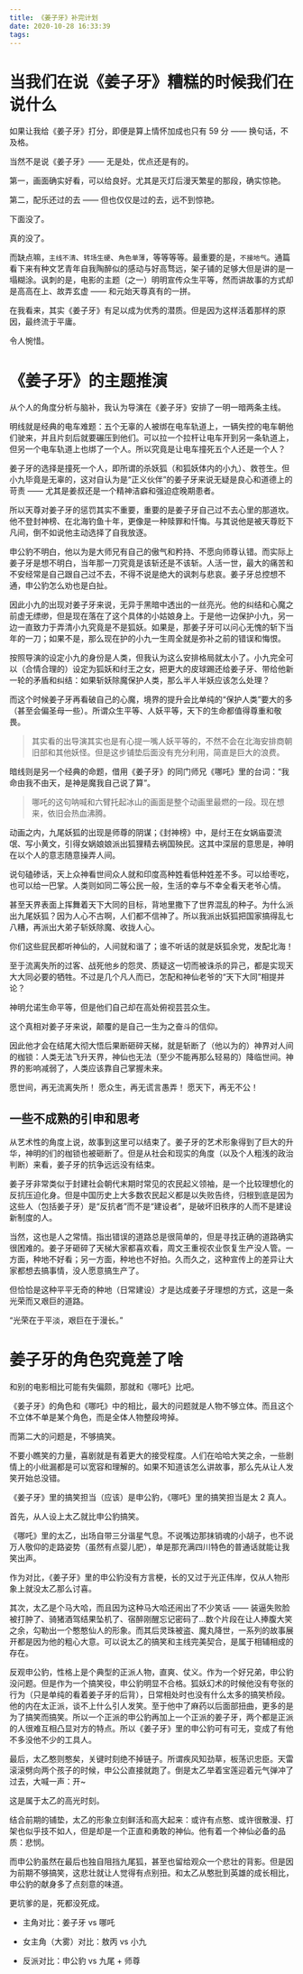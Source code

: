 ```yaml
---
title: 《姜子牙》补完计划
date: 2020-10-28 16:33:39
tags:
---
```

# 当我们在说《姜子牙》糟糕的时候我们在说什么

如果让我给《姜子牙》打分，即便是算上情怀加成也只有 59 分 —— 换句话，不及格。

当然不是说《姜子牙》—— 无是处，优点还是有的。

第一，画面确实好看，可以给良好。尤其是灭灯后漫天繁星的那段，确实惊艳。

第二，配乐还过的去 —— 但也仅仅是过的去，远不到惊艳。

下面没了。

真的没了。

而缺点嘛，`主线不清`、`转场生硬`、`角色单薄`，等等等等。最重要的是，`不接地气`。通篇看下来有种文艺青年自我陶醉似的感动与好高骛远，架子铺的足够大但是讲的是一塌糊涂。讽刺的是，电影的主题（之一）明明宣传众生平等，然而讲故事的方式却是高高在上、故弄玄虚 —— 和元始天尊真有的一拼。

在我看来，其实《姜子牙》有足以成为优秀的潜质。但是因为这样活着那样的原因，最终流于平庸。

令人惋惜。

# 《姜子牙》的主题推演

从个人的角度分析与脑补，我认为导演在《姜子牙》安排了一明一暗两条主线。

明线就是经典的电车难题：五个无辜的人被绑在电车轨道上，一辆失控的电车朝他们驶来，并且片刻后就要碾压到他们。可以拉一个拉杆让电车开到另一条轨道上，但另一个电车轨道上也绑了一个人。所以究竟是让电车撞死五个人还是一个人？

姜子牙的选择是撞死一个人，即所谓的杀妖狐（和狐妖体内的小九）、救苍生。但小九毕竟是无辜的，这对自认为是“正义伙伴”的姜子牙来说无疑是良心和道德上的苛责 —— 尤其是姜叔还是一个精神洁癖和强迫症晚期患者。

所以天尊对姜子牙的惩罚其实不重要，重要的是姜子牙自己过不去心里的那道坎。他不登封神榜、在北海钓鱼十年，更像是一种赎罪和忏悔。与其说他是被天尊贬下凡间，倒不如说他主动选择了自我放逐。

申公豹不明白，他以为是大师兄有自己的傲气和矜持、不愿向师尊认错。而实际上姜子牙是想不明白，当年那一刀究竟是该斩还是不该斩。人活一世，最大的痛苦和不安经常是自己跟自己过不去，不得不说是绝大的讽刺与悲哀。姜子牙总控想不通，申公豹怎么劝也是白扯。

因此小九的出现对姜子牙来说，无异于黑暗中透出的一丝亮光。他的纠结和心魔之前虚无缥缈，但是现在落在了这个具体的小姑娘身上。于是他一边保护小九，另一边一直致力于弄清小九究竟是不是狐妖。如果是，那姜子牙可以问心无愧的斩下当年的一刀；如果不是，那么现在护的小九一生周全就是弥补之前的错误和悔恨。

按照导演的设定小九的身份是人类，但我认为这么安排格局就太小了。小九完全可以（合情合理的）设定为狐妖和纣王之女，把更大的皮球踢还给姜子牙、带给他新一轮的矛盾和纠结：如果斩妖除魔保护人类，那么半人半妖应该怎么处理？

而这个时候姜子牙再看破自己的心魔，境界的提升会比单纯的“保护人类”要大的多（甚至会偏圣母一些）。所谓众生平等、人妖平等，天下的生命都值得尊重和敬畏。

> 其实看的出导演其实也是有心提一嘴人妖平等的，不然不会在北海安排商朝旧部和其他妖怪。但是这步铺垫后面没有充分利用，简直是巨大的浪费。

暗线则是另一个经典的命题，借用《姜子牙》的同门师兄《哪吒》里的台词：“我命由我不由天，是神是魔我自己说了算”。

> 哪吒的这句呐喊和六臂托起冰山的画面是整个动画里最燃的一段。现在想来，依旧会热血沸腾。

动画之内，九尾妖狐的出现是师尊的阴谋；《封神榜》中，是纣王在女娲庙耍流氓、写小黄文，引得女娲娘娘派出狐狸精去祸国殃民。这其中深层的意思是，神明在以个人的意志随意操弄人间。

说句磕碜话，天上众神看世间众人就和印度高种姓看低种姓差不多。可以给枣吃，也可以给一巴掌。人类则如同二等公民一般，生活的幸与不幸全看天老爷心情。

甚至天界表面上挥舞着天下大同的目标，背地里撒下了世界混乱的种子。为什么派出九尾妖狐？因为人心不古啊，人们都不信神了。所以我派出妖狐把国家搞得乱七八糟，再派出大弟子斩妖除魔、收拢人心。

你们这些屁民都听神仙的，人间就和谐了；谁不听话的就是妖狐余党，发配北海！

至于流离失所的过客、战死他乡的怨灵、质疑这一切而被诛杀的异己，都是实现天大大同必要的牺牲。不过是几个凡人而已，怎配和神仙老爷的“天下大同”相提并论？

神明允诺生命平等，但是他们自己却在高处俯视芸芸众生。

这个真相对姜子牙来说，颠覆的是自己一生为之奋斗的信仰。

因此他才会在结尾大彻大悟后果断砸碎天梯，就是斩断了（他以为的）神界对人间的枷锁：人类无法飞升天界，神仙也无法（至少不能再那么轻易的）降临世间。神界的影响减弱了，人类应该靠自己掌握未来。

愿世间，再无流离失所！
愿众生，再无谎言愚弄！
愿天下，再无不公！

## 一些不成熟的引申和思考

从艺术性的角度上说，故事到这里可以结束了。姜子牙的艺术形象得到了巨大的升华，神明的们的枷锁也被砸断了。但是从社会和现实的角度（以及个人粗浅的政治判断）来看，姜子牙的抗争远远没有结束。

姜子牙非常类似于封建社会朝代末期时常见的农民起义领袖，是一个比较理想化的反抗压迫化身。但是中国历史上大多数农民起义都是以失败告终，归根到底是因为这些人（包括姜子牙）是“反抗者”而不是“建设者”，是破坏旧秩序的人而不是建设新制度的人。

当然，这也是人之常情。指出错误的道路总是很简单的，但是寻找正确的道路确实很困难的。姜子牙砸碎了天梯大家都喜欢看，周文王重视农业恢复生产没人管。一方面，种地不好看；另一方面，种地也不好拍。久而久之，这种宣传上的差异让大家都想去搞事情，没人愿意搞生产了。

但恰恰是这种平平无奇的种地（日常建设）才是达成姜子牙理想的方式，这是一条光荣而又艰巨的道路。

“光荣在于平淡，艰巨在于漫长。”


# 姜子牙的角色究竟差了啥

和别的电影相比可能有失偏颇，那就和《哪吒》比吧。

《姜子牙》的角色和《哪吒》中的相比，最大的问题就是人物不够立体。而且这个不立体不单是某个角色，而是全体人物整段垮掉。

而第二大的问题是，不够搞笑。

不要小瞧笑的力量，喜剧就是有着更大的接受程度。人们在哈哈大笑之余，一些剧情上的小纰漏都是可以宽容和理解的。如果不知道该怎么讲故事，那么先从让人发笑开始总没错。

《姜子牙》里的搞笑担当（应该）是申公豹，《哪吒》里的搞笑担当是太 2 真人。

首先，从人设上太乙就比申公豹搞笑。

《哪吒》里的太乙，出场自带三分谐星气息。不说嘴边那抹销魂的小胡子，也不说万人敬仰的走路姿势（虽然有点婴儿肥），单是那充满四川特色的普通话就能让我笑出声。

作为对比，《姜子牙》里的申公豹没有方言梗，长的又过于光正伟岸，仅从人物形象上就没太乙那么讨喜。

其次，太乙是个马大哈，而且因为这种马大哈还闹出了不少笑话 —— 装逼失败脸被打肿了、骑猪酒驾结果坠机了、宿醉刚醒忘记密码了...数个片段在让人捧腹大笑之余，勾勒出一个憨憨仙人的形象。而其后灵珠被盗、魔丸降世，一系列的故事展开都是因为他的粗心大意。可以说太乙的搞笑和主线完美契合，是属于相辅相成的存在。

反观申公豹，性格上是个典型的正派人物，直爽、仗义。作为一个好兄弟，申公豹没问题。但是作为一个搞笑役，申公豹明显不合格。狐妖幻术的时候他没有夸张的行为（只是单纯的看着姜子牙的后背），日常相处时也没有什么太多的搞笑桥段。他的内在太正派，谈不上什么引人发笑。至于他中了麻药以后面部扭曲，更多的是为了搞笑而搞笑。所以一个正派的申公豹再加上一个正派的姜子牙，两个都是正派的人很难互相凸显对方的特点。所以《姜子牙》里的申公豹可有可无，变成了有他不多没他不少的工具人。

最后，太乙憨则憨矣，关键时刻绝不掉链子。所谓疾风知劲草，板荡识忠臣。天雷滚滚劈向两个孩子的时候，申公公直接就跑了。倒是太乙举着宝莲迎着元气弹冲了过去，大喊一声：开~

这是属于太乙的高光时刻。

结合前期的铺垫，太乙的形象立刻鲜活和高大起来：或许有点憨、或许很散漫、打架也似乎技不如人，但是却是一个正直和勇敢的神仙。他有着一个神仙必备的品质：悲悯。

而申公豹虽然在最后也独自阻挡九尾狐，甚至也留给观众一个悲壮的背影。但是因为前期不够搞笑，这悲壮就让人觉得有点别扭。和太乙从憨批到英雄的成长相比，申公豹的献身多了点刻意的味道。

更坑爹的是，死都没死成。

- 主角对比：姜子牙 vs 哪吒

- 女主角（大雾）对比：敖丙 vs 小九

- 反派对比：申公豹 vs 九尾 + 师尊